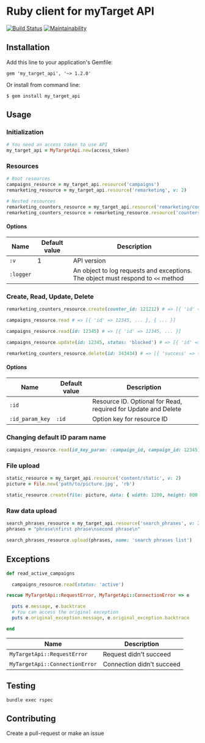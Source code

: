 # Ruby client for myTarget API

[![Build Status](https://travis-ci.org/resivalex/my_target_api.svg?branch=develop)](https://travis-ci.org/resivalex/my_target_api) [![Maintainability](https://api.codeclimate.com/v1/badges/2d7c92e0524f7ee1612f/maintainability)](https://codeclimate.com/github/resivalex/my_target_api/maintainability)

## Installation

Add this line to your application's Gemfile:

```
gem 'my_target_api', '~> 1.2.0'
```

Or install from command line:

```
$ gem install my_target_api
```

## Usage

### Initialization

```ruby
# You need an access token to use API
my_target_api = MyTargetApi.new(access_token)
```

### Resources

```ruby
# Root resources
campaigns_resource = my_target_api.resource('campaigns')
remarketing_resource = my_target_api.resource('remarketing', v: 2)

# Nested resources
remarketing_counters_resource = my_target_api.resource('remarketing/counters', v: 2)
remarketing_counters_resource = remarketing_resource.resource('counters')
```

#### Options

Name | Default value | Description
---|---|---
`:v` | 1 | API version
`:logger` |   | An object to log requests and exceptions. The object must respond to `<<` method

### Create, Read, Update, Delete

```ruby
remarketing_counters_resource.create(counter_id: 121212) # => [{ 'id' => 343434 }]

campaigns_resource.read # => [{ 'id' => 12345, ... }, { ... }]

campaigns_resource.read(id: 12345) # => [{ 'id' => 12345, ... }]

campaigns_resource.update(id: 12345, status: 'blocked') # => [{ 'id' => 12345, 'status' => 'blocked' }]

remarketing_counters_resource.delete(id: 343434) # => [{ 'success' => true }]
```

#### Options

 Name | Default value | Description 
---|---|---
 `:id` |   | Resource ID. Optional for Read, required for Update and Delete
 `:id_param_key` | `:id` | Option key for resource ID

### Changing default ID param name

```ruby
campaigns_resource.read(id_key_param: :campaign_id, campaign_id: 12345) # => [{ 'id' => 12345, ... }]
```

### File upload

```ruby
static_resource = my_target_api.resource('content/static', v: 2)
picture = File.new('path/to/picture.jpg', 'rb')

static_resource.create(file: picture, data: { width: 1200, height: 800 })
```

### Raw data upload

```ruby
search_phrases_resource = my_target_api.resource('search_phrases', v: 2)
phrases = "phrase\nfirst phrase\nsecond phrase\n"

search_phrases_resource.upload(phrases, name: 'search phrases list')
```

## Exceptions

```ruby
def read_active_campaigns

  campaigns_resource.read(status: 'active')

rescue MyTargetApi::RequestError, MyTargetApi::ConnectionError => e

  puts e.message, e.backtrace
  # You can access the original exception
  puts e.original_exception.message, e.original_exception.backtrace

end
```

 Name | Description 
---|---
 `MyTargetApi::RequestError` | Request didn't succeed
 `MyTargetApi::ConnectionError` | Connection didn't succeed

## Testing

```
bundle exec rspec
```

## Contributing

Create a pull-request or make an issue
